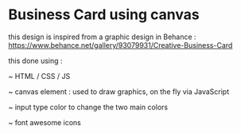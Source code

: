 # Business Card using canvas

this design is inspired from a graphic design in Behance  : https://www.behance.net/gallery/93079931/Creative-Business-Card

this done using : 

~ HTML / CSS / JS

~ canvas element : used to draw graphics, on the fly via JavaScript

~ input type color to change the two main colors

~ font awesome icons
